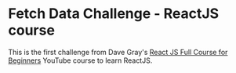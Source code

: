 # Fetch Data Challenge - ReactJS course

This is the first challenge from Dave Gray's [React JS Full Course for Beginners](https://www.youtube.com/watch?v=RVFAyFWO4go&t=14812s) YouTube course to learn ReactJS.